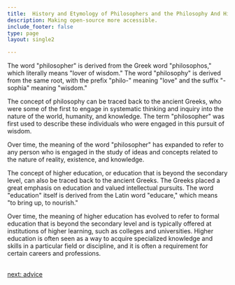 ```yaml
---
title:  History and Etymology of Philosophers and the Philosophy And Higher Education  Industry
description: Making open-source more accessible.
include_footer: false
type: page
layout: single2

---
```


<p>
The word "philosopher" is derived from the Greek word "philosophos," which literally means "lover of wisdom." The word "philosophy" is derived from the same root, with the prefix "philo-" meaning "love" and the suffix "-sophia" meaning "wisdom."

The concept of philosophy can be traced back to the ancient Greeks, who were some of the first to engage in systematic thinking and inquiry into the nature of the world, humanity, and knowledge. The term "philosopher" was first used to describe these individuals who were engaged in this pursuit of wisdom.

Over time, the meaning of the word "philosopher" has expanded to refer to any person who is engaged in the study of ideas and concepts related to the nature of reality, existence, and knowledge.

The concept of higher education, or education that is beyond the secondary level, can also be traced back to the ancient Greeks. The Greeks placed a great emphasis on education and valued intellectual pursuits. The word "education" itself is derived from the Latin word "educare," which means "to bring up, to nourish."

Over time, the meaning of higher education has evolved to refer to formal education that is beyond the secondary level and is typically offered at institutions of higher learning, such as colleges and universities. Higher education is often seen as a way to acquire specialized knowledge and skills in a particular field or discipline, and it is often a requirement for certain careers and professions.

<br>
<a href="https://insights.workdojos.com/philosophers/advice">next: advice</a>
<br>
</p>